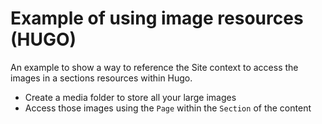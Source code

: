# Example of using image resources (HUGO)

An example to show a way to reference the Site context to access the images in a sections resources within Hugo.

  - Create a media folder to store all your large images
  - Access those images using the `Page` within the `Section` of the content
